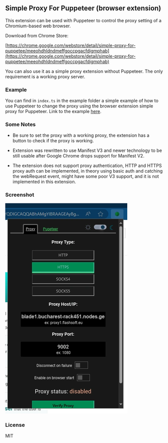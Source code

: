 ## Simple Proxy For Puppeteer (browser extension)

This extension can be used with Puppeteer to control the proxy setting of a Chromium-based web browser.

Download from Chrome Store:

[https://chrome.google.com/webstore/detail/simple-proxy-for-puppetee/meeohdhldndmeffgoccpgacfdigmphab](https://chrome.google.com/webstore/detail/simple-proxy-for-puppetee/meeohdhldndmeffgoccpgacfdigmphab)

You can also use it as a simple proxy extension without Puppeteer.
The only requirement is a working proxy server.

### Example

You can find in `index.ts` in the example folder a simple example of how to use Puppeteer to change the proxy using the browser extension simple proxy for Puppeteer. Link to the example [here](/example/).

### Some Notes

- Be sure to set the proxy with a working proxy, the extension has a button to check if the proxy is working.

- Extension was rewritten to use Manifest V3 and newer technology to be still usable after Google Chrome drops support for Manifest V2.

- The extension does not support proxy authentication, HTTP and HTTPS proxy auth can be implemented, in theory using basic auth and catching the webRequest event, might have some poor V3 support, and it is not implemented in this extension.

### Screenshot

![screenshot](/screen_1.webp)

### License

MIT
